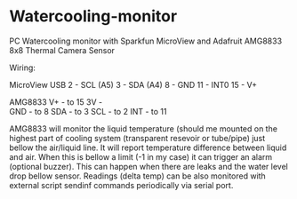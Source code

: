 # Watercooling-monitor
PC Watercooling monitor with Sparkfun MicroView and Adafruit AMG8833 8x8 Thermal Camera Sensor

Wiring:

MicroView USB
2	-	SCL (A5)
3	-	SDA	 (A4)
8	-	GND
11	-	INT0
15	-	V+

AMG8833
V+		-	to 15
3V		-	
GND	  -	to 8
SDA		-	to 3
SCL		-	to 2
INT		-	to 11

AMG8833 will monitor the liquid temperature (should me mounted on the highest part of cooling system (transparent resevoir or tube/pipe) just bellow the air/liquid line.
It will report temperature difference between liquid and air. 
When this is bellow a limit (-1 in my case) it can trigger an alarm (optional buzzer). This can happen when there are leaks and the water level drop bellow sensor.
Readings (delta temp) can be also monitored with external script sendinf commands periodically via serial port.


